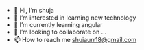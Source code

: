 - 👋 Hi, I’m shuja
- 👀 I’m interested in learning new technology 
- 🌱 I’m currently learning angular
- 💞️ I’m looking to collaborate on ...
- 📫 How to reach me shujaurr18@gmail.com

<!---
shujaurr18/shujaurr18 is a ✨ special ✨ repository because its `README.md` (this file) appears on your GitHub profile.
You can click the Preview link to take a look at your changes.
--->
